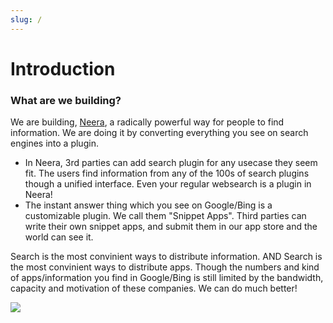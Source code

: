 ```yaml
---
slug: /
---
```


# Introduction

### What are we building? <a id="docs-internal-guid-b30c87a3-7fff-2446-4065-bc9ce63e101a"></a>

We are building, [Neera](https://docs.neera.ai/), a radically powerful way for people to find information. We are doing it by converting everything you see on search engines into a plugin.

- In Neera, 3rd parties can add search plugin for any usecase they seem fit. The users find information from any of the 100s of search plugins though a unified interface. Even your regular websearch is a plugin in Neera!
- The instant answer thing which you see on Google/Bing is a customizable plugin. We call them "Snippet Apps". Third parties can write their own snippet apps, and submit them in our app store and the world can see it.

Search is the most convinient ways to distribute information. AND Search is the most convinient ways to distribute apps. Though the numbers and kind of apps/information you find in Google/Bing is still limited by the bandwidth, capacity and motivation of these companies. We can do much better!

![](https://lh5.googleusercontent.com/UdlV8qkXEYl5asD4qvWp3_ObCCap5IrZh0u14aYylVsFMQ3ud9FnitHyDUUbFWZyk6q30iTbqHzrcLHLhalaFNiWtQmkMdEinS5TCfIwQ5bZq2vwwGI_PHuoG-cMvHkrGdRUfg6k)
